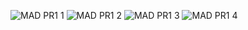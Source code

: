 
![MAD PR1 1](https://user-images.githubusercontent.com/110805770/185778007-c9c52994-626b-4251-a008-4c9588cfdcf2.png)
![MAD PR1 2](https://user-images.githubusercontent.com/110805770/185778010-f49fe541-edd1-4d0e-8696-ddaa4c5cc37f.png)
![MAD PR1 3](https://user-images.githubusercontent.com/110805770/185778013-b4b80324-7204-4b66-8e5e-f0940eb00b77.png)
![MAD PR1 4](https://user-images.githubusercontent.com/110805770/185778016-ff91c490-82f0-4289-8a95-119b6ffb0221.png)
